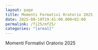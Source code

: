 ```yaml
---
layout: page
title: Momenti Formativi Oratorio 2025
date: 2025-08-10T19:41:00.000+02:00
permalink: /fi25/mf25/
categories: "[area1]"
---
```

Momenti Formativi Oratorio 2025
